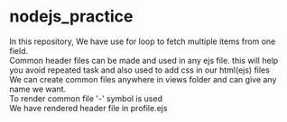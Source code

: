 # nodejs_practice
In this repository, We have use for loop to fetch multiple items from one field.<br>
Common header files can be made and used in any ejs file. this will help you avoid repeated task and also used to add css in our html(ejs) files<br>
We can create common files anywhere in views folder and can give any name we want.<br>
To render common file '-' symbol is used <br>
We have rendered header file in profile.ejs
